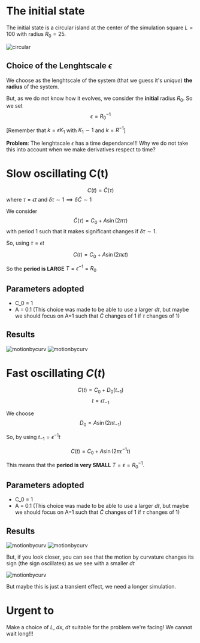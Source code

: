 # The initial state
The initial state is a circular island at the center of the simulation square $L=100$ with radius $R_0=25$.



![circular](../Checking%20Crank-Nicolson%202D/Plots/circular_front%20t=0.png?raw=true)

## Choice of the Lenghtscale $\epsilon$
We choose as the lenghtscale of the system (that we guess it's _unique_) **the radius** of the system.

But, as we do not know how it evolves, we consider the **initial** radius $R_0$.
So we set
$$\epsilon = R_0^{-1}$$

[Remember that $k = \epsilon K_1$ with $K_1\sim 1$ and $k = R^{-1}$]

**Problem**: The lenghtscale $\epsilon$ has a time dependance!!!
Why we do not take this into account when we make derivatives respect to time?


# Slow oscillating C(t)
$$C(t) = \tilde{C}(\tau)$$
where $\tau = \epsilon t$ and $\delta \tau \sim 1 \implies \delta \tilde{C} \sim 1$

We consider 
$$\tilde{C}(\tau) = C_0 + A\sin(2\pi \tau)$$
with period 1 such that it makes significant changes if $\delta \tau \sim 1$.

So, using $\tau = \epsilon t$

$$C(t) = C_0 + A\sin(2\pi \epsilon t)$$

So the **period is LARGE** $T = \epsilon^{-1}=R_0$

## Parameters adopted
- C_0 = 1
- A = 0.1 (This choice was made to be able to use a larger $dt$, but maybe we should focus on A=1 such that $\tilde{C}$ changes of 1 if $\tau$ changes of 1)


## Results
![motionbycurv](Slow%20oscillations/motion_by_curvature.png?raw=true)
![motionbycurv](Slow%20oscillations/radius.png?raw=true)

# Fast oscillating $C(t)$
$$C(t) = C_0 + D_0(t_{-1})$$
$$t = \epsilon t_{-1}$$

We choose
$$D_0 = A\sin(2\pi t_{-1})$$

So, by using $t_{-1} = \epsilon^{-1}t$

$$C(t) = C_0 + A\sin(2\pi \epsilon^{-1}t)$$

This means that the **period is very SMALL** $T = \epsilon=R_0^{-1}$.

## Parameters adopted
- C_0 = 1
- A = 0.1 (This choice was made to be able to use a larger $dt$, but maybe we should focus on A=1 such that $\tilde{C}$ changes of 1 if $\tau$ changes of 1)

## Results

![motionbycurv](Fast%20oscillations/motion_by_curvature.png?raw=true)
![motionbycurv](Fast%20oscillations/radius_macro_dt=0.1.png?raw=true)

But, if you look closer, you can see that the motion by curvature changes its sign (the sign oscillates) as we see with a smaller $dt$


![motionbycurv](Fast%20oscillations/radius_micro_dt=0.001.png?raw=true)

But maybe this is just a transient effect, we need a longer simulation.


# Urgent to
Make a choice of $L$, $dx$, $dt$ suitable for the problem we're facing!
We cannot wait long!!!